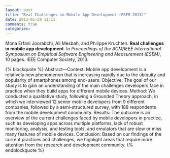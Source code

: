 ```yaml
---
layout: post
title: "Real Challenges in Mobile App Development (ESEM 2013)"
date: 2013-05-28 11:11
comments: true
categories: 
---
```



 Mona Erfani Joorabchi, Ali Mesbah, and Philippe Kruchten. **Real challenges in mobile app development**. In *Proceedings of the ACM/IEEE International Symposium on Empirical Software Engineering and Measurement (ESEM)*, 10 pages. IEEE Computer Society, 2013.


{% blockquote %}
Abstract—Context: Mobile app development is a relatively new phenomenon that is increasing rapidly due to the ubiquity and popularity of smartphones among end-users. Objective: The goal of our study is to gain an understanding of the main challenges developers face in practice when they build apps for different mobile devices. Method: We conducted a qualitative study, following a Grounded Theory approach, in which we interviewed 12 senior mobile developers from 9 different companies, followed by a semi-structured survey, with 188 respondents from the mobile development community. Results: The outcome is an overview of the current challenges faced by mobile developers in practice, such as developing apps across multiple platforms, lack of robust monitoring, analysis, and testing tools, and emulators that are slow or miss many features of mobile devices. Conclusion: Based on our findings of the current practices and challenges, we highlight areas that require more attention from the research and development community.
{% endblockquote %}

